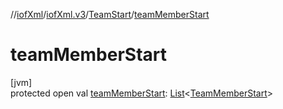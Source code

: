 //[iofXml](../../../index.md)/[iofXml.v3](../index.md)/[TeamStart](index.md)/[teamMemberStart](team-member-start.md)

# teamMemberStart

[jvm]\
protected open val [teamMemberStart](team-member-start.md): [List](https://docs.oracle.com/javase/8/docs/api/java/util/List.html)<[TeamMemberStart](../-team-member-start/index.md)>
